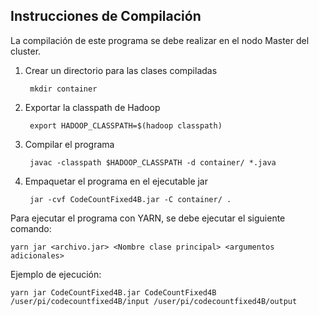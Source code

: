 ## Instrucciones de Compilación

La compilación de este programa se debe realizar en el nodo Master del cluster.

1. Crear un directorio para las clases compiladas

        mkdir container

2. Exportar la classpath de Hadoop

        export HADOOP_CLASSPATH=$(hadoop classpath)

3. Compilar el programa

        javac -classpath $HADOOP_CLASSPATH -d container/ *.java

4. Empaquetar el programa en el ejecutable jar

        jar -cvf CodeCountFixed4B.jar -C container/ .

Para ejecutar el programa con YARN, se debe ejecutar el siguiente comando:

    yarn jar <archivo.jar> <Nombre clase principal> <argumentos adicionales>

Ejemplo de ejecución:

    yarn jar CodeCountFixed4B.jar CodeCountFixed4B /user/pi/codecountfixed4B/input /user/pi/codecountfixed4B/output


